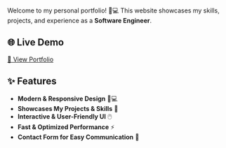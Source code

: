 Welcome to my personal portfolio! 🎨💻 This website showcases my skills, projects, and experience as a **Software Engineer**.

## 🌐 Live Demo
[🔗 View Portfolio](https://mohammed-abdi.github.io/New-Portfolio/)


## ✨ Features
- **Modern & Responsive Design** 📱💻
- **Showcases My Projects & Skills** 🎯
- **Interactive & User-Friendly UI** 🖱️
- **Fast & Optimized Performance** ⚡
- **Contact Form for Easy Communication** 📩
